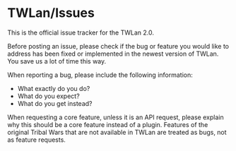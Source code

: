 # TWLan/Issues

This is the official issue tracker for the TWLan 2.0.

Before posting an issue, please check if the bug or feature you would like to address has been fixed or implemented in the newest version of TWLan. You save us a lot of time this way.

When reporting a bug, please include the following information:
* What exactly do you do?
* What do you expect?
* What do you get instead?

When requesting a core feature, unless it is an API request, please explain why this should be a core feature instead of a plugin.
Features of the original Tribal Wars that are not available in TWLan are treated as bugs, not as feature requests.
